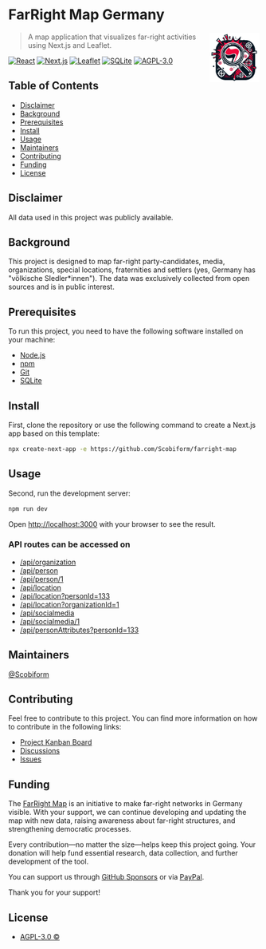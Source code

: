# FarRight Map Germany #

<img src="https://github.com/Scobiform/farright-map/blob/master/public/favicon.svg" align="right" width="100" alt="FarRight Map Logo">

> A map application that visualizes far-right activities using Next.js and Leaflet.

[![React](https://img.shields.io/badge/React-blue.svg)](https://reactjs.org/)
[![Next.js](https://img.shields.io/badge/Next.js-blue.svg)](https://nextjs.org/)
[![Leaflet](https://img.shields.io/badge/Leaflet-blue.svg)](https://leafletjs.com/)
[![SQLite](https://img.shields.io/badge/SQLite-blue.svg)](https://www.sqlite.org/index.html)
[![AGPL-3.0](https://img.shields.io/badge/License-AGFL--3.0-blue.svg)](https://www.gnu.org/licenses/agpl-3.0.html)


## Table of Contents ##

- [Disclaimer](#disclaimer)
- [Background](#background)
- [Prerequisites](#prerequisites)
- [Install](#install)
- [Usage](#usage)
- [Maintainers](#maintainers)
- [Contributing](#contributing)
- [Funding](#funding)
- [License](#license)

## Disclaimer ##

All data used in this project was publicly available.

## Background ##

This project is designed to map far-right party-candidates, media, organizations, special locations, fraternities and settlers (yes, Germany has "völkische SIedler*innen"). The data was exclusively collected from open sources and is in public interest.

## Prerequisites ##

To run this project, you need to have the following software installed on your machine:

- [Node.js](https://nodejs.org/en/)
- [npm](https://www.npmjs.com/)
- [Git](https://git-scm.com/)
- [SQLite](https://www.sqlite.org/index.html)

## Install ##

First, clone the repository or use the following command to create a Next.js app based on this template:

```bash
npx create-next-app -e https://github.com/Scobiform/farright-map
```

## Usage ##

Second, run the development server:

```bash
npm run dev
```

Open [http://localhost:3000](http://localhost:3000) with your browser to see the result.

### API routes can be accessed on ###

- [/api/organization](http://localhost:3000/api/organization)
- [/api/person](http://localhost:3000/api/person)
- [/api/person/1](http://localhost:3000/api/person/1)
- [/api/location](http://localhost:3000/api/location)
- [/api/location?personId=133](http://localhost:3000/api/location?personId=133)
- [/api/location?organizationId=1](http://localhost:3000/api/location?organizationId=1)
- [/api/socialmedia](http://localhost:3000/api/socialmedia)
- [/api/socialmedia/1](http://localhost:3000/api/socialmedia/1)
- [/api/personAttributes?personId=133](http://localhost:3000/api/personAttributes?personId=133)


## Maintainers ##

[@Scobiform](https://github.com/Scobiform/)

## Contributing ##

Feel free to contribute to this project. You can find more information on how to contribute in the following links:

- [Project Kanban Board](https://github.com/users/Scobiform/projects/8)
- [Discussions](https://github.com/Scobiform/farright-map/discussions)
- [Issues](https://github.com/Scobiform/farright-map/issues)

## Funding ##

The [FarRight Map](https://github.com/Scobiform/farright-map) is an initiative to make far-right networks in Germany visible. With your support, we can continue developing and updating the map with new data, raising awareness about far-right structures, and strengthening democratic processes.

Every contribution—no matter the size—helps keep this project going. Your donation will help fund essential research, data collection, and further development of the tool.

You can support us through [GitHub Sponsors](https://github.com/sponsors/Scobiform) or via [PayPal](https://paypal.me/kompromat).

Thank you for your support!

## License ##

- [AGPL-3.0 © ](
https://www.gnu.org/licenses/agpl-3.0.html)

